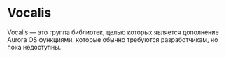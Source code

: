 Vocalis
===================

Vocalis — это группа библиотек, целью которых является дополнение Aurora OS функциями, которые обычно
требуются разработчикам, но пока недоступны.